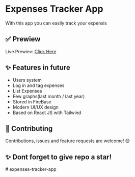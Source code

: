 # Expenses Tracker App
With this app you can easily track your expensis
## ✅ Prewiew
Live Prewiev: [Click Here](https://hoobank-project-ten.vercel.app/)
## ✨ Features in future 
* Users system
* Log in and tag expenses
* List Expenses
* Few graphs(last month / last year)
* Stored in FireBase
* Modern UI/UX design
* Based on React JS with Tailwind
## 🤝  Contributing
Contributions, issues and feature requests are welcome! 😍
## ✨ Dont forget to give repo a star!
#   e x p e n s e s - t r a c k e r - a p p  
 